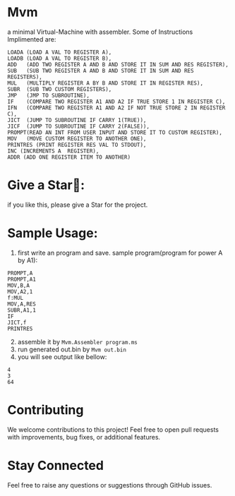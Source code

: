 # Mvm
a minimal Virtual-Machine with assembler.
Some of Instructions Implimented are:
```
LOADA (LOAD A VAL TO REGISTER A),
LOADB (LOAD A VAL TO REGISTER B),
ADD   (ADD TWO REGISTER A AND B AND STORE IT IN SUM AND RES REGISTER),
SUB   (SUB TWO REGISTER A AND B AND STORE IT IN SUM AND RES REGISTERS),
MUL   (MULTIPLY REGISTER A BY B AND STORE IT IN REGISTER RES),
SUBR  (SUB TWO CUSTOM REGISTERS),
JMP   (JMP TO SUBROUTINE),
IF    (COMPARE TWO REGISTER A1 AND A2 IF TRUE STORE 1 IN REGISTER C),
IFN   (COMPARE TWO REGISTER A1 AND A2 IF NOT TRUE STORE 2 IN REGISTER C),
JICT  (JUMP TO SUBROUTINE IF CARRY 1(TRUE)),
JICF  (JUMP TO SUBROUTINE IF CARRY 2(FALSE)),
PROMPT(READ AN INT FROM USER INPUT AND STORE IT TO CUSTOM REGISTER),
MOV   (MOVE CUSTOM REGISTER TO ANOTHER ONE),
PRINTRES (PRINT REGISTER RES VAL TO STDOUT),
INC (INCREMENTS A  REGISTER),
ADDR (ADD ONE REGISTER ITEM TO ANOTHER)
```

# Give a Star🌟:
if you like this, please give a Star for the project.
# Sample Usage:
1. first write an program and save.
sample program(program for power A by A1):
```
PROMPT,A
PROMPT,A1
MOV,B,A
MOV,A2,1
f:MUL
MOV,A,RES
SUBR,A1,1
IF
JICT,f
PRINTRES
```
2. assemble it by `Mvm.Assembler program.ms`
3. run generated out.bin by `Mvm out.bin`
4. you will see output like bellow:
```
4
3
64
```
# Contributing
We welcome contributions to this project! Feel free to open pull requests with improvements, bug fixes, or additional features.

# Stay Connected
Feel free to raise any questions or suggestions through GitHub issues.